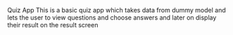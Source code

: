Quiz App
This is a basic quiz app which takes data from dummy model and lets the user to view questions and choose answers and later on display their result on the result screen
